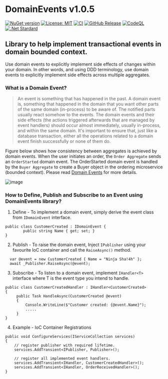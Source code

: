 # DomainEvents v1.0.5
[![NuGet version](https://badge.fury.io/nu/Dormito.DomainEvents.svg)](https://badge.fury.io/nu/Dormito.DomainEvents) [![License: MIT](https://img.shields.io/badge/License-MIT-yellow.svg)](https://github.com/NinjaRocks/DomainEvents/blob/master/License.md) [![CI](https://github.com/NinjaRocks/DomainEvents/actions/workflows/CI-Build.yml/badge.svg)](https://github.com/NinjaRocks/DomainEvents/actions/workflows/CI-Build.yml) [![GitHub Release](https://img.shields.io/github/v/release/ninjarocks/DomainEvents?logo=github&sort=semver)](https://github.com/ninjarocks/DomainEvents/releases/latest)
[![CodeQL](https://github.com/NinjaRocks/DomainEvents/actions/workflows/codeql.yml/badge.svg)](https://github.com/NinjaRocks/DomainEvents/actions/workflows/codeql.yml) [![.Net Stardard](https://img.shields.io/badge/.Net%20Standard-2.1-blue)](https://dotnet.microsoft.com/en-us/download/dotnet/2.1)
## Library to help implement transactional events in domain bounded context.
Use domain events to explicitly implement side effects of changes within your domain. In other words, and using DDD terminology, use domain events to explicitly implement side effects across multiple aggregates. 
### What is a Domain Event?
> An event is something that has happened in the past. A domain event is, something that happened in the domain that you want other parts of the same domain (in-process) to be aware of. The notified parts usually react somehow to the events.
The domain events and their side effects (the actions triggered afterwards that are managed by event handlers) should occur almost immediately, usually in-process, and within the same domain.
It's important to ensure that, just like a database transaction, either all the operations related to a domain event finish successfully or none of them do.

Figure below shows how consistency between aggregates is achieved by domain events. When the user initiates an order, the `Order Aggregate` sends an `OrderStarted` domain event. The OrderStarted domain event is handled by the `Buyer Aggregate` to create a Buyer object in the ordering microservice (bounded context). Please read [Domain Events](https://learn.microsoft.com/en-us/dotnet/architecture/microservices/microservice-ddd-cqrs-patterns/domain-events-design-implementation) for more details.

![image](https://user-images.githubusercontent.com/6259981/204060193-d2f5241e-c1d2-46ab-a16d-1c3047bc151b.png)


### How to Define, Publish and Subscribe to an Event using DomainEvents library?

1. Define - To implement a domain event, simply derive the event class from `IDomainEvent` interface.
```
public class CustomerCreated : IDomainEvent {
        public string Name { get; set; }
}
 ```
2. Publish - To raise the domain event, Inject `IPublisher` using your favourite IoC container and call the `RaiseAsync()` method.
```
  var @event = new CustomerCreated { Name = "Ninja Sha!4h" };
  await _Publisher.RaiseAsync(@event);
```
3. Subscribe - To listen to a domain event, implement `IHandler<T>` interface where T is the event type you intend to handle.
```
public class CustomerCreatedHandler : IHandler<CustomerCreated>
{
     public Task HandleAsync(CustomerCreated @event)
     {
         Console.WriteLine($"Customer created: {@event.Name}");
         .....
     }
}
```
4. Example - IoC Container Registrations
```
public void ConfigureServices(IServiceCollection services)
{   
    // register publisher with required lifetime.
    services.AddTransient<IPublisher, Publisher>();
    
    // register all implemented event handlers.
    services.AddTransient<IHandler, CustomerCreatedHandler>();
    services.AddTransient<IHandler, OrderReceivedHandler>();
}
```
